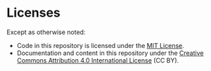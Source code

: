# Licenses

Except as otherwise noted:

* Code in this repository is licensed under the [MIT License](LICENSE-MIT).
* Documentation and content in this repository under the [Creative Commons Attribution 4.0 International License](LICENSE-CCBY) (CC BY).
